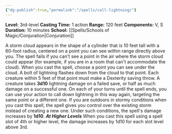 ```yaml
---
{"dg-publish":true,"permalink":"/spells/call-lightning/"}
---
```


**Level:** 3rd-level
**Casting Time:** 1 action
**Range:** 120 feet
**Components:** V, S
**Duration:** 10 minutes
**School:** [[Spells/Schools of Magic/Conjuration\|Conjuration]]

A storm cloud appears in the shape of a cylinder that is 10 feet tall with a 60-foot radius, centered on a point you can see within range directly above you. The spell fails if you can't see a point in the air where the storm cloud could appear (for example, if you are in a room that can't accommodate the cloud).
When you cast the spell, choose a point you can see under the cloud. A bolt of lightning flashes down from the cloud to that point. Each creature within 5 feet of that point must make a Dexterity saving throw. A creature takes **3d10** lightning damage on a failed save, or half as much damage on a successful one. On each of your turns until the spell ends, you can use your action to call down lightning in this way again, targeting the same point or a different one.
If you are outdoors in stormy conditions when you cast this spell, the spell gives you control over the existing storm instead of creating a new one. Under such conditions, the spell's damage increases by **1d10**.
**_At Higher Levels_**
When you cast this spell using a spell slot of 4th or higher level, the damage increases by 1d10 for each slot level above 3rd.